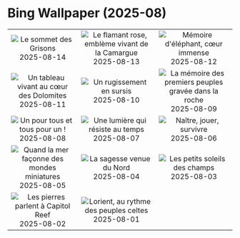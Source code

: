 # Bing Wallpaper (2025-08)

|  |  |  |
|:---:|:---:|:---:|
| ![](https://www.bing.com/th?id=OHR.PizNairPeak_FR-FR5851853861_400x240.jpg "Le sommet des Grisons") 2025-08-14 | ![](https://www.bing.com/th?id=OHR.Flamingos_FR-FR9616625186_400x240.jpg "Le flamant rose, emblème vivant de la Camargue") 2025-08-13 | ![](https://www.bing.com/th?id=OHR.KenyaElephants_FR-FR5329216904_400x240.jpg "Mémoire d'éléphant, cœur immense") 2025-08-12 |
| ![](https://www.bing.com/th?id=OHR.SantaMaddalena_FR-FR5142947664_400x240.jpg "Un tableau vivant au cœur des Dolomites") 2025-08-11 | ![](https://www.bing.com/th?id=OHR.LionessKenya_FR-FR4950254472_400x240.jpg "Un rugissement en sursis") 2025-08-10 | ![](https://www.bing.com/th?id=OHR.MaoriRock_FR-FR6352219710_400x240.jpg "La mémoire des premiers peuples gravée dans la roche") 2025-08-09 |
| ![](https://www.bing.com/th?id=OHR.IguazuArgentina_FR-FR7785878187_400x240.jpg "Un pour tous et tous pour un !") 2025-08-08 | ![](https://www.bing.com/th?id=OHR.GasparillaLight_FR-FR2514071877_400x240.jpg "Une lumière qui résiste au temps") 2025-08-07 | ![](https://www.bing.com/th?id=OHR.BabyLemur_FR-FR2344999545_400x240.jpg "Naître, jouer, survivre") 2025-08-06 |
| ![](https://www.bing.com/th?id=OHR.CaliforniaTidepool_FR-FR1277403036_400x240.jpg "Quand la mer façonne des mondes miniatures") 2025-08-05 | ![](https://www.bing.com/th?id=OHR.LaplandOwl_FR-FR0808851184_400x240.jpg "La sagesse venue du Nord") 2025-08-04 | ![](https://www.bing.com/th?id=OHR.HappySunflower_FR-FR0643817668_400x240.jpg "Les petits soleils des champs") 2025-08-03 |
| ![](https://www.bing.com/th?id=OHR.FruitaPetroglyphs_FR-FR1575375079_400x240.jpg "Les pierres parlent à Capitol Reef") 2025-08-02 | ![](https://www.bing.com/th?id=OHR.LorientCeltic_FR-FR1271228559_400x240.jpg "Lorient, au rythme des peuples celtes") 2025-08-01 |  |
